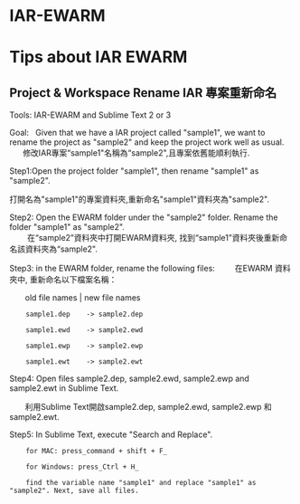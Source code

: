 # IAR-EWARM

Tips about IAR EWARM
==========================


Project & Workspace Rename IAR 專案重新命名
-----------------------------------------

Tools:  IAR-EWARM and Sublime Text 2 or 3


Goal:   Given that we have a IAR project called "sample1", we want to rename the project as "sample2" and keep the project work well as usual.  
       
修改IAR專案“sample1"名稱為“sample2",且專案依舊能順利執行.  

Step1:Open the project folder "sample1", then rename "sample1" as "sample2".  

打開名為"sample1"的專案資料夾,重新命名"sample1"資料夾為"sample2".  

Step2: Open the EWARM folder under the "sample2" folder. Rename the folder "sample1" as "sample2".  
        
在“sample2”資料夾中打開EWARM資料夾, 找到“sample1”資料夾後重新命名該資料夾為“sample2".  
        
Step3: in the EWARM folder, rename the following files:
        
在EWARM 資料夾中, 重新命名以下檔案名稱：
        
        old file names  | new file names
        
        sample1.dep    -> sample2.dep
        
        sample1.ewd    -> sample2.ewd
        
        sample1.ewp    -> sample2.ewp
        
        sample1.ewt    -> sample2.ewt
        
Step4:  Open files sample2.dep, sample2.ewd, sample2.ewp and sample2.ewt in Sublime Text.

        利用Sublime Text開啟sample2.dep, sample2.ewd, sample2.ewp 和 sample2.ewt.
        
        
Step5:  In Sublime Text, execute "Search and Replace".

        for MAC: press_command + shift + F_
        
        for Windows: press_Ctrl + H_
        
        find the variable name "sample1" and replace "sample1" as "sample2". Next, save all files.
        
        
        
        
        
